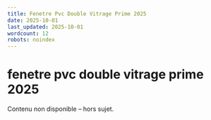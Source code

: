 ```yaml
---
title: Fenetre Pvc Double Vitrage Prime 2025
date: 2025-10-01
last_updated: 2025-10-01
wordcount: 12
robots: noindex
---
```


# fenetre pvc double vitrage prime 2025

Contenu non disponible – hors sujet.